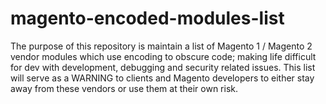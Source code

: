 # magento-encoded-modules-list
The purpose of this repository is maintain a list of Magento 1 / Magento 2 vendor modules which use encoding to obscure code; making life difficult for dev with development, debugging and security related issues. This list will serve as a WARNING to clients and Magento developers to either stay away from these vendors or use them at their own risk.
